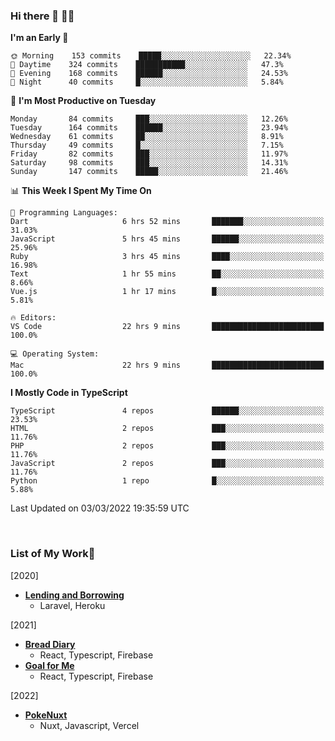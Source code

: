 ### Hi there 👋 🧑‍💻



<!--START_SECTION:waka-->
**I'm an Early 🐤** 

```text
🌞 Morning    153 commits    █████░░░░░░░░░░░░░░░░░░░░   22.34% 
🌆 Daytime    324 commits    ███████████░░░░░░░░░░░░░░   47.3% 
🌃 Evening    168 commits    ██████░░░░░░░░░░░░░░░░░░░   24.53% 
🌙 Night      40 commits     █░░░░░░░░░░░░░░░░░░░░░░░░   5.84%

```
📅 **I'm Most Productive on Tuesday** 

```text
Monday       84 commits     ███░░░░░░░░░░░░░░░░░░░░░░   12.26% 
Tuesday      164 commits    ██████░░░░░░░░░░░░░░░░░░░   23.94% 
Wednesday    61 commits     ██░░░░░░░░░░░░░░░░░░░░░░░   8.91% 
Thursday     49 commits     █░░░░░░░░░░░░░░░░░░░░░░░░   7.15% 
Friday       82 commits     ███░░░░░░░░░░░░░░░░░░░░░░   11.97% 
Saturday     98 commits     ███░░░░░░░░░░░░░░░░░░░░░░   14.31% 
Sunday       147 commits    █████░░░░░░░░░░░░░░░░░░░░   21.46%

```


📊 **This Week I Spent My Time On** 

```text
💬 Programming Languages: 
Dart                     6 hrs 52 mins       ███████░░░░░░░░░░░░░░░░░░   31.03% 
JavaScript               5 hrs 45 mins       ██████░░░░░░░░░░░░░░░░░░░   25.96% 
Ruby                     3 hrs 45 mins       ████░░░░░░░░░░░░░░░░░░░░░   16.98% 
Text                     1 hr 55 mins        ██░░░░░░░░░░░░░░░░░░░░░░░   8.66% 
Vue.js                   1 hr 17 mins        █░░░░░░░░░░░░░░░░░░░░░░░░   5.81%

🔥 Editors: 
VS Code                  22 hrs 9 mins       █████████████████████████   100.0%

💻 Operating System: 
Mac                      22 hrs 9 mins       █████████████████████████   100.0%

```

**I Mostly Code in TypeScript** 

```text
TypeScript               4 repos             ██████░░░░░░░░░░░░░░░░░░░   23.53% 
HTML                     2 repos             ███░░░░░░░░░░░░░░░░░░░░░░   11.76% 
PHP                      2 repos             ███░░░░░░░░░░░░░░░░░░░░░░   11.76% 
JavaScript               2 repos             ███░░░░░░░░░░░░░░░░░░░░░░   11.76% 
Python                   1 repo              █░░░░░░░░░░░░░░░░░░░░░░░░   5.88%

```



 Last Updated on 03/03/2022 19:35:59 UTC
<!--END_SECTION:waka-->


<br />

### List of My Work🚀
[2020]
- [**Lending and Borrowing**](https://lending-and-borrowing.herokuapp.com/)
  - Laravel, Heroku

[2021]
- [**Bread Diary**](https://bread-diary-web.web.app/)
  - React, Typescript, Firebase
- [**Goal for Me**](https://goal-for-me.web.app/)
  - React, Typescript, Firebase

[2022]
- [**PokeNuxt**](https://pokenuxt.vercel.app/)
  - Nuxt, Javascript, Vercel

